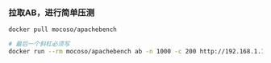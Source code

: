 ### 拉取AB，进行简单压测

```bash
docker pull mocoso/apachebench

# 最后一个斜杠必须写
docker run --rm mocoso/apachebench ab -n 1000 -c 200 http://192.168.1.10/
```

